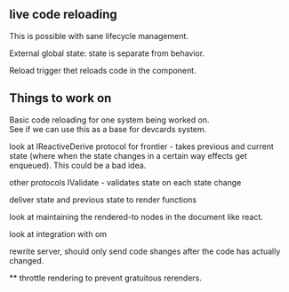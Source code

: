 ## live code reloading

This is possible with sane lifecycle management.

External global state: state is separate from behavior.

Reload trigger thet reloads code in the component.

## Things to work on 

Basic code reloading for one system being worked on.  
See if we can use this as a base for devcards system.

look at IReactiveDerive protocol for frontier - takes previous and current state
(where when the state changes in a certain way effects get enqueued).
This could be a bad idea.

other protocols IValidate - validates state on each state change

deliver state and previous state to render functions

look at maintaining the rendered-to nodes in the document like react.

look at integration with om

rewrite server, should only send code shanges after the code has actually changed.

** throttle rendering to prevent gratuitous rerenders.


